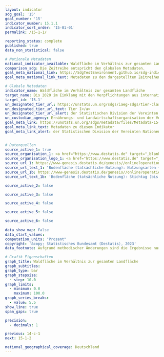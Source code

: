 ```yaml
---
layout: indicator    
sdg_goal: '15'    
goal_number: '15'    
indicator_number: 15.1.1    
indicator_sort_order: '15-01-01'    
permalink: /15-1-1/    

reporting_status: complete    
published: true    
data_non_statistical: false    

# Nationale Metadaten    
national_indicator_available: Waldfläche im Verhältnis zur gesamten Landfläche    
comparison_sdg: Die Zeitreihe entspricht den globalen Metadaten.    
goal_meta_national_link: https://SdgTestEnvironment.github.io/sdg-indicators/public/Meta/15.1.1.pdf
goal_meta_national_link_text: Metadaten zu den dargestellten Zeitreihen    

# Globale Metadaten    
indicator_name: Waldfläche im Verhältnis zur gesamten Landfläche    
target_name: Bis 2020 im Einklang mit den Verpflichtungen aus internationalen Übereinkünften die Erhaltung, Wiederherstellung und nachhaltige Nutzung der Land- und Binnensüßwasser-Ökosysteme und ihrer Dienstleistungen, insbesondere der Wälder, der Feuchtgebiete, der Berge und der Trockengebiete, gewährleisten    
target_id: '15.1'    
un_designated_tier_url: https://unstats.un.org/sdgs/iaeg-sdgs/tier-classification/'    
un_designated_tier_url_text: Tier I</a>    
un_designated_tier_url_alert: der Statistischen Division der Vereinten Nationen    
un_custodian_agency: Ernährungs- und Landwirtschaftsorganisation der Vereinten Nationen (FAO)    
goal_meta_link: https://unstats.un.org/sdgs/metadata/files/Metadata-15-01-01.pdf    
goal_meta_link_text: Metadaten zu diesem Indikator    
goal_meta_link_alert: der Statistischen Division der Vereinten Nationen    
    

# Datenquellen
source_active_1: true
source_organisation_1: <a href="https://www.destatis.de" target="_blank"> Statistisches Bundesamt (Destatis) </a>
source_organisation_logo_1: <a href="https://www.destatis.de" target="_blank"><img src="https://g205sdgs.github.io/sdg-indicators/public/OrgImgDe/destatis.png" alt="Logo destatis" style="height:60px; width:148px"/></a>
source_url_1: https://www-genesis.destatis.de/genesis//online?operation=table&code=33111-0001&bypass=true&language=de
source_url_text_1: 'Bodenfläche (tatsächliche Nutzung): Nutzungsarten – GENESIS online 33111-0001'
source_url_1b: https://www-genesis.destatis.de/genesis//online?operation=table&code=33111-0003&bypass=true&language=de
source_url_text_1b: 'Bodenfläche (tatsächliche Nutzung): Stichtag (bis 31.12.2015), Nutzungsarten – GENESIS online 33111-0003'

source_active_2: false

source_active_3: false

source_active_4: false

source_active_5: false

source_active_6: false
    
data_show_map: False    
data_start_values:     
computation_units: "Prozent"    
copyright: '&copy; Statistisches Bundesamt (Destatis), 2023'    
data_footnote: Aufgrund methodischer Änderungen sind die Ergebnisse nur eingeschränkt vergleichbar. Bis Ende 2016 erfolgte die Umstellung des Liegenschaftskatasters auf ALKIS. Mit der Umstellung wurde auch eine neue Nutzungsartensystematik eingeführt, die Auswirkungen auf die Vergleichbarkeit der Daten im Zeitablauf hat. Die Umstellung nach ALKIS wurde in den Bundesländern zu unterschiedlichen Zeitpunkten durchgeführt und erstreckte sich über einen Zeitraum von insgesamt neun Jahren.    

# Grafik Eigenschaften    
graph_title: Waldfläche im Verhältnis zur gesamten Landfläche
graph_subtitles:    
graph_type: bar
graph_stepsize: 
  - step: 10.0    
graph_limits:
  - minimum: 0.0
    maximum: 100.0
graph_series_breaks:
  - value: 5.5
show_line: true
span_gaps: true

precision:
  - decimals: 1    

previous: 14-c-1    
next: 15-1-2    

national_geographical_coverage: Deutschland    
---
```


<span></span>